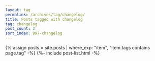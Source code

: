 ```yaml
---
layout: tag
permalink: /archives/tag/changelog/
title: Posts tagged with changelog
tag: changelog
post_count: 2
sort_index: 997-changelog
---
```

{% assign posts = site.posts | where_exp: "item", "item.tags contains page.tag" -%}
{%- include post-list.html -%}
